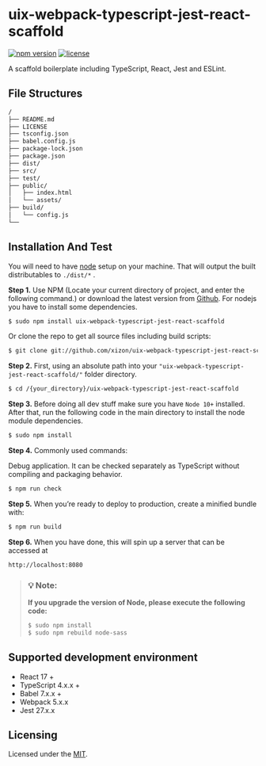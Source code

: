 # uix-webpack-typescript-jest-react-scaffold
  
[![npm version](https://img.shields.io/npm/v/uix-webpack-typescript-jest-react-scaffold?style=for-the-badge)](https://www.npmjs.com/package/uix-webpack-typescript-jest-react-scaffold)
[![license](https://img.shields.io/badge/license-MIT-brightgreen.svg?style=for-the-badge)](LICENSE)

A scaffold boilerplate including TypeScript, React, Jest and ESLint.



## File Structures


```sh
/
├── README.md
├── LICENSE
├── tsconfig.json
├── babel.config.js
├── package-lock.json
├── package.json
├── dist/
├── src/
├── test/  
├── public/  
│   ├── index.html    
│   └── assets/
├── build/  
│   └── config.js
└──
```

## Installation And Test

You will need to have [node](https://nodejs.org/) setup on your machine. That will output the built distributables to `./dist/*` .


**Step 1.** Use NPM (Locate your current directory of project, and enter the following command.) or download the latest version from [Github](https://github.com/xizon/uix-webpack-typescript-jest-react-scaffold). For nodejs you have to install some dependencies.

```sh
$ sudo npm install uix-webpack-typescript-jest-react-scaffold
```

Or clone the repo to get all source files including build scripts: 

```sh
$ git clone git://github.com/xizon/uix-webpack-typescript-jest-react-scaffold.git
```


**Step 2.** First, using an absolute path into your `"uix-webpack-typescript-jest-react-scaffold/"` folder directory.

```sh
$ cd /{your_directory}/uix-webpack-typescript-jest-react-scaffold
```


**Step 3.** Before doing all dev stuff make sure you have `Node 10+` installed. After that, run the following code in the main directory to install the node module dependencies.

```sh
$ sudo npm install
```


**Step 4.** Commonly used commands:

Debug application. It can be checked separately as TypeScript without compiling and packaging behavior.

```sh
$ npm run check
```


**Step 5.** When you’re ready to deploy to production, create a minified bundle with:

```sh
$ npm run build
```

**Step 6.** When you have done, this will spin up a server that can be accessed at

```sh
http://localhost:8080
```


<blockquote>
<h3>💡 Note:</h3>
 
**If you upgrade the version of Node, please execute the following code:**

```sh
$ sudo npm install
$ sudo npm rebuild node-sass
```
</blockquote>


## Supported development environment

- React 17 +
- TypeScript 4.x.x + 
- Babel 7.x.x + 
- Webpack 5.x.x
- Jest 27.x.x


## Licensing

Licensed under the [MIT](https://opensource.org/licenses/MIT).


